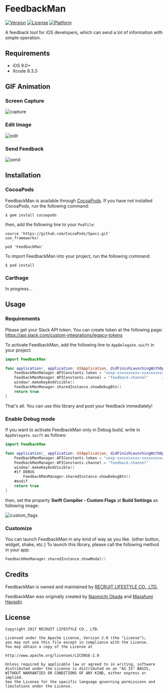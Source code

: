 # FeedbackMan

[![Version](https://img.shields.io/cocoapods/v/FeedbackMan.svg?style=flat)](http://cocoapods.org/pods/FeedbackMan)
[![License](https://img.shields.io/cocoapods/l/FeedbackMan.svg?style=flat)](http://cocoapods.org/pods/FeedbackMan)
[![Platform](https://img.shields.io/cocoapods/p/FeedbackMan.svg?style=flat)](http://cocoapods.org/pods/FeedbackMan)

A feedback tool for iOS developers, which can send a lot of information with simple operation.


## Requirements

- iOS 9.0+
- Xcode 8.3.3

## GIF Animation

### Screen Capture

![capture](https://github.com/recruit-lifestyle/FeedbackMan/blob/master/Example/media/capture.gif)

### Edit Image

![edit](https://github.com/recruit-lifestyle/FeedbackMan/blob/master/Example/media/edit.gif)

### Send Feedback

![send](https://github.com/recruit-lifestyle/FeedbackMan/blob/master/Example/media/send.gif)

## Installation

### CocoaPods

FeedbackMan is available through [CocoaPods](http://cocoapods.org).
If you have not installed CocoaPods, run the following command:

```
$ gem install cocoapods
```

then, add the following line to your `Podfile`:

```
source 'https://github.com/CocoaPods/Specs.git'
use_frameworks!

pod 'FeedbackMan'
```

To import FeedbackMan into your project, run the following command:

```
$ pod install
```

### Carthage

In progress...

## Usage

### Requirements

Please get your Slack API token.
You can create token at the following page: https://api.slack.com/custom-integrations/legacy-tokens

To activate FeedbackMan, add the following line to `AppDelegate.swift` in your project:

```swift
import FeedbackMan

func application(_ application: UIApplication, didFinishLaunchingWithOptions launchOptions: [UIApplicationLaunchOptionsKey: Any]?) -> Bool {
    FeedbackManManager.APIConstants.token = "xoxp-xxxxxxxxxx-xxxxxxxxxx"     // Your Slack API token.
    FeedbackManManager.APIConstants.channel = "feedback-channel"      // Your Slack channel to which you want to send feedback data.
    window?.makeKeyAndVisible()
    FeedbackManManager.sharedInstance.showDebugBtn()
    return true
}
```

That's all. You can use this library and post your feedback immediately!

### Enable Debug mode

If you want to activate FeedbackMan only in Debug build, write in `AppDelegate.swift` as follows:

```swift
import FeedbackMan

func application(_ application: UIApplication, didFinishLaunchingWithOptions launchOptions: [UIApplicationLaunchOptionsKey: Any]?) -> Bool {
    FeedbackManManager.APIConstants.token = "xoxp-xxxxxxxxxx-xxxxxxxxxx"
    FeedbackManManager.APIConstants.channel = "feedback-channel"
    window?.makeKeyAndVisible()
    #if DEBUG
        FeedbackManManager.sharedInstance.showDebugBtn()
    #endif
    return true
}
```

then, set the property **Swift Compiler - Custom Flags** at **Build Settings** as following image:

![custom_flags](https://github.com/recruit-lifestyle/FeedbackMan/blob/master/Example/media/custom_flags.png)

### Customize

You can launch FeedbackMan in any kind of way as you like. (other button, widget, shake, etc.)
To launch this library, please call the following method in your app:

```swift
FeedbackManManager.sharedInstance.showModal()
```

## Credits

FeedbackMan is owned and maintained by [RECRUIT LIFESTYLE CO., LTD.](http://www.recruit-lifestyle.co.jp/)

FeedbackMan was originally created by [Naomichi Okada](https://github.com/nb6u7) and [Masafumi Hayashi](https://github.com/SShayashi).


## License

```
Copyright 2017 RECRUIT LIFESTYLE CO., LTD.

Licensed under the Apache License, Version 2.0 (the "License");
you may not use this file except in compliance with the License.
You may obtain a copy of the License at

http://www.apache.org/licenses/LICENSE-2.0

Unless required by applicable law or agreed to in writing, software
distributed under the License is distributed on an "AS IS" BASIS,
WITHOUT WARRANTIES OR CONDITIONS OF ANY KIND, either express or implied.
See the License for the specific language governing permissions and
limitations under the License.
```

